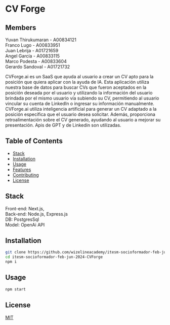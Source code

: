 # CV Forge

## Members
Yuvan Thirukumaran - A00834121<br> 
Franco Lugo - A00833951<br>
Juan Lebrija - A01721659<br>
Angel García - A00833115<br>
Marco Podesta - A00833604<br>
Gerardo Sandoval - A01721732<br>

CVForge.ai es un SaaS que ayuda al usuario a crear un CV apto para la posición que quiera aplicar con la ayuda de IA. Esta aplicación utiliza nuestra base de datos para buscar CVs que fueron aceptados en la posición deseada por el usuario y utilizando la información del usuario brindada por el mismo usuario vía subiendo su CV, permitiendo al usuario vincular su cuenta de LinkedIn o ingresar su información manualmente. CVForge.ai utiliza inteligencia artificial para generar un CV adaptado a la posición específica que el usuario desea solicitar. Además, proporciona retroalimentación sobre el CV generado, ayudando al usuario a mejorar su presentación. Apis de GPT y de Linkedin son utilizadas.

## Table of Contents
- [Stack](#stack)
- [Installation](#installation)
- [Usage](#usage)
- [Features](#features)
- [Contributing](#contributing)
- [License](#license)

## Stack
Front-end: Next.js, <br> 
Back-end: Node.js, Express.js <br>
DB: PostgresSql <br>
Model: OpenAi API

## Installation
```bash
git clone https://github.com/wizelineacademy/itesm-socioformador-feb-jun-2024-CVForge.git
cd itesm-socioformador-feb-jun-2024-CVForge
npm i
```

## Usage
```bash
npm start
```

## License
[MIT](https://choosealicense.com/licenses/mit/)
